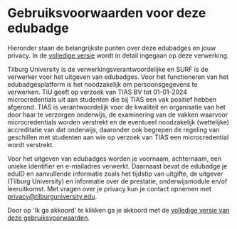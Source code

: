 # Gebruiksvoorwaarden voor deze edubadge

Hieronder staan de belangrijkste punten over deze edubadges en jouw privacy. In de [volledige versie](https://raw.githubusercontent.com/edubadges/privacy/master/tilburg-university/edubadges-formal-text-nl.md) wordt in detail ingegaan op deze verwerking.

Tilburg University is de verwerkingsverantwoordelijke en SURF is de verwerker voor het uitgeven van edubadges. Voor het functioneren van het edubadgesplatform is het noodzakelijk om persoonsgegevens te verwerken. TiU geeft op verzoek van TIAS BV tot 01-01-2024 microcredentials uit aan studenten die bij TIAS een vak positief hebben afgerond. TIAS is verantwoordelijk voor de kwaliteit en organisatie van het door haar te verzorgen onderwijs, de examinering van de vakken waarvoor microcredentials worden verstrekt en de eventueel noodzakelijk (wettelijke) accreditatie van dat onderwijs, daaronder ook begrepen de regeling van geschillen met studenten aan wie op verzoek van TIAS een microcredential wordt verstrekt.

Voor het uitgeven van edubadges worden je voornaam, achternaam, een unieke identifier en e-mailadres verwerkt. Daarnaast bevat de edubadge je eduID en aanvullende informatie zoals het tijdstip van uitgifte, de uitgever (Tilburg University) en informatie over de prestatie, onderwijsmodule en/of leeruitkomst. Met vragen over je privacy kun je contact opnemen met [privacy@tilburguniversity.edu](mailto:privacy@tilburguniversity.edu).

Door op 'Ik ga akkoord' te klikken ga je akkoord met de [volledige versie van deze gebruiksvoorwaarden](https://raw.githubusercontent.com/edubadges/privacy/master/tilburg-university/edubadges-formal-text-nl.md).